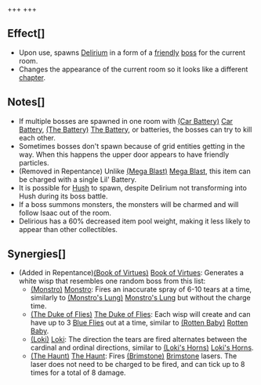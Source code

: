 +++
+++

Effect[]
--------


* Upon use, spawns [Delirium](/wiki/Delirium "Delirium") in a form of a [friendly](/wiki/Friendly "Friendly") [boss](/wiki/Boss "Boss") for the current room.
* Changes the appearance of the current room so it looks like a different [chapter](/wiki/Chapter "Chapter").


Notes[]
-------


* If multiple bosses are spawned in one room with [(Car Battery)](/wiki/Car_Battery "Car Battery") [Car Battery](/wiki/Car_Battery "Car Battery"), [(The Battery)](/wiki/The_Battery "The Battery") [The Battery](/wiki/The_Battery "The Battery"), or batteries, the bosses can try to kill each other.
* Sometimes bosses don't spawn because of grid entities getting in the way. When this happens the upper door appears to have friendly particles.
* (Removed in Repentance) Unlike [(Mega Blast)](/wiki/Mega_Blast "Mega Blast") [Mega Blast](/wiki/Mega_Blast "Mega Blast"), this item can be charged with a single Lil' Battery.
* It is possible for [Hush](/wiki/Hush "Hush") to spawn, despite Delirium not transforming into Hush during its boss battle.
* If a boss summons monsters, the monsters will be charmed and will follow Isaac out of the room.
* Delirious has a 60% decreased item pool weight, making it less likely to appear than other collectibles.


Synergies[]
-----------


* (Added in Repentance)[(Book of Virtues)](/wiki/Book_of_Virtues "Book of Virtues") [Book of Virtues](/wiki/Book_of_Virtues "Book of Virtues"): Generates a white wisp that resembles one random boss from this list:
	+ [(Monstro)](/wiki/Monstro "Monstro") [Monstro](/wiki/Monstro "Monstro"): Fires an inaccurate spray of 6-10 tears at a time, similarly to [(Monstro's Lung)](/wiki/Monstro%27s_Lung "Monstro's Lung") [Monstro's Lung](/wiki/Monstro%27s_Lung "Monstro's Lung") but without the charge time.
	+ [(The Duke of Flies)](/wiki/The_Duke_of_Flies "The Duke of Flies") [The Duke of Flies](/wiki/The_Duke_of_Flies "The Duke of Flies"): Each wisp will create and can have up to 3 [Blue Flies](/wiki/Familiar#Blue_Flies "Familiar") out at a time, similar to [(Rotten Baby)](/wiki/Rotten_Baby "Rotten Baby") [Rotten Baby](/wiki/Rotten_Baby "Rotten Baby").
	+ [(Loki)](/wiki/Loki "Loki") [Loki](/wiki/Loki "Loki"): The direction the tears are fired alternates between the cardinal and ordinal directions, similar to [(Loki's Horns)](/wiki/Loki%27s_Horns "Loki's Horns") [Loki's Horns](/wiki/Loki%27s_Horns "Loki's Horns").
	+ [(The Haunt)](/wiki/The_Haunt "The Haunt") [The Haunt](/wiki/The_Haunt "The Haunt"): Fires [(Brimstone)](/wiki/Brimstone "Brimstone") [Brimstone](/wiki/Brimstone "Brimstone") lasers. The laser does not need to be charged to be fired, and can tick up to 8 times for a total of 8 damage.


